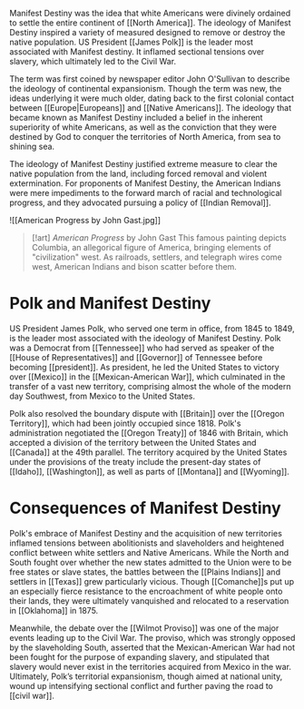 Manifest Destiny was the idea that white Americans were divinely ordained to settle the entire continent of [[North America]]. The ideology of Manifest Destiny inspired a variety of measured designed to remove or destroy the native population. US President [[James Polk]] is the leader most associated with Manifest destiny. It inflamed sectional tensions over slavery, which ultimately led to the Civil War.

The term was first coined by newspaper editor John O'Sullivan to describe the ideology of continental expansionism. Though the term was new, the ideas underlying it were much older, dating back to the first colonial contact between [[Europe|Europeans]] and [[Native Americans]]. The ideology that became known as Manifest Destiny included a belief in the inherent superiority of white Americans, as well as the conviction that they were destined by God to conquer the territories of North America, from sea to shining sea.

The ideology of Manifest Destiny justified extreme measure to clear the native population from the land, including forced removal and violent extermination. For proponents of Manifest Destiny, the American Indians were mere impediments to the forward march of racial and technological progress, and they advocated pursuing a policy of [[Indian Removal]].

![[American Progress by John Gast.jpg]]
> [!art] *American Progress* by John Gast
> This famous painting depicts Columbia, an allegorical figure of America, bringing elements of "civilization" west. As railroads, settlers, and telegraph wires come west, American Indians and bison scatter before them.
# Polk and Manifest Destiny
US President James Polk, who served one term in office, from 1845 to 1849, is the leader most associated with the ideology of Manifest Destiny. Polk was a Democrat from [[Tennessee]] who had served as speaker of the [[House of Representatives]] and [[Governor]] of Tennessee before becoming [[president]]. As president, he led the United States to victory over [[Mexico]] in the [[Mexican-American War]], which culminated in the transfer of a vast new territory, comprising almost the whole of the modern day Southwest, from Mexico to the United States.

Polk also resolved the boundary dispute with [[Britain]] over the [[Oregon Territory]], which had been jointly occupied since 1818. Polk's administration negotiated the [[Oregon Treaty]] of 1846 with Britain, which accepted a division of the territory between the United States and [[Canada]] at the 49th parallel. The territory acquired by the United States under the provisions of the treaty include the present-day states of [[Idaho]], [[Washington]], as well as parts of [[Montana]] and [[Wyoming]].
# Consequences of Manifest Destiny
Polk's embrace of Manifest Destiny and the acquisition of new territories inflamed tensions between abolitionists and slaveholders and heightened conflict between white settlers and Native Americans. While the North and South fought over whether the new states admitted to the Union were to be free states or slave states, the battles between the [[Plains Indians]] and settlers in [[Texas]] grew particularly vicious. Though [[Comanche]]s put up an especially fierce resistance to the encroachment of white people onto their lands, they were ultimately vanquished and relocated to a reservation in [[Oklahoma]] in 1875.

Meanwhile, the debate over the [[Wilmot Proviso]] was one of the major events leading up to the Civil War. The proviso, which was strongly opposed by the slaveholding South, asserted that the Mexican-American War had not been fought for the purpose of expanding slavery, and stipulated that slavery would never exist in the territories acquired from Mexico in the war. Ultimately, Polk’s territorial expansionism, though aimed at national unity, wound up intensifying sectional conflict and further paving the road to [[civil war]].
